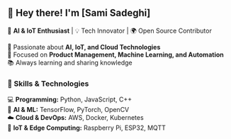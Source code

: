 ## 👋 Hey there! I'm [Sami Sadeghi]  
🔹 **AI & IoT Enthusiast** | 💡 Tech Innovator | 🌍 Open Source Contributor  

🚀 Passionate about **AI, IoT, and Cloud Technologies**  
🎯 Focused on **Product Management, Machine Learning, and Automation**  
📚 Always learning and sharing knowledge  

### 🚀 Skills & Technologies  
💻 **Programming:** Python, JavaScript, C++  
🧠 **AI & ML:** TensorFlow, PyTorch, OpenCV  
☁️ **Cloud & DevOps:** AWS, Docker, Kubernetes  
📡 **IoT & Edge Computing:** Raspberry Pi, ESP32, MQTT  
